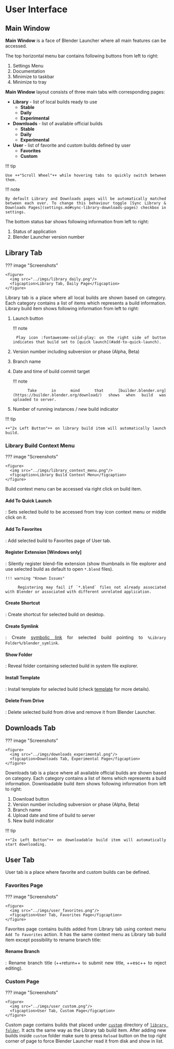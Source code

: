 <style>body {text-align: justify}</style>

# User Interface

## Main Window

**Main Window** is a face of Blender Launcher where all main features can be accessed.

The top horizontal menu bar contains following buttons from left to right:

1. Settings Menu
1. Documentation
1. Minimize to taskbar
1. Minimize to tray

**Main Window** layout consists of three main tabs with corresponding pages:

* **Library** - list of local builds ready to use
    * **Stable**
    * **Daily**
    * **Experimental**
* **Downloads** - list of available official builds
    * **Stable**
    * **Daily**
    * **Experimental**
* **User** - list of favorite and custom builds defined by user
    * **Favorites**
    * **Custom**

!!! tip

    Use ++"Scroll Wheel"++ while hovering tabs to quickly switch between them.

!!! note

    By default Library and Downloads pages will be automatically matched between each over. To change this behaviour toggle [Sync Library & Downloads Pages](settings.md#sync-library-downloads-pages) checkbox in settings.

The bottom status bar shows following information from left to right:

1. Status of application
1. Blender Launcher version number

## Library Tab

??? image "Screenshots"

    <figure>
      <img src="../imgs/library_daily.png"/>
      <figcaption>Library Tab, Daily Page</figcaption>
    </figure>

Library tab is a place where all local builds are shown based on category. Each category contains a list of items which represents a build information. Library build item shows following information from left to right:

1. Launch button

    !!! note

        Play icon :fontawesome-solid-play: on the right side of button indicates that build set to [quick launch](#add-to-quick-launch).

1. Version number including subversion or phase (Alpha, Beta)
1. Branch name
1. Date and time of build commit target

    !!! note

        Take in mind that [builder.blender.org](https://builder.blender.org/download/) shows when build was uploaded to server.

1. Number of running instances / new build indicator

!!! tip

    ++"2x Left Button"++ on library build item will automatically launch build.

### Library Build Context Menu

??? image "Screenshots"

    <figure>
      <img src="../imgs/library_context_menu.png"/>
      <figcaption>Library Build Context Menu</figcaption>
    </figure>

Build context menu can be accessed via right click on build item.

#### Add To Quick Launch

:   Sets selected build to be accessed from tray icon context menu or middle click on it.

#### Add To Favorites

:   Add selected build to Favorites page of User tab.

#### Register Extension [Windows only]

:   Silently register blend-file extension (show thumbnails in file explorer and use selected build as default to open `*.blend` files).

    !!! warning "Known Issues"

        Registering may fail if `*.blend` files not already associated with Blender or associated with different unrelated application.

#### Create Shortcut

:   Create shortcut for selected build on desktop.

#### Create Symlink

:   Create [symbolic link](https://en.wikipedia.org/wiki/Symbolic_link) for selected build pointing to `%Library Folder%/blender_symlink`.

#### Show Folder

:   Reveal folder containing selected build in system file explorer.

#### Install Template

:   Install template for selected build (check [template](library_folder.md#template) for more details).

#### Delete From Drive

:   Delete selected build from drive and remove it from Blender Launcher.

## Downloads Tab

??? image "Screenshots"

    <figure>
      <img src="../imgs/downloads_experimental.png"/>
      <figcaption>Downloads Tab, Experimental Page</figcaption>
    </figure>

Downloads tab is a place where all available official builds are shown based on category. Each category contains a list of items which represents a build information. Downloadable build item shows following information from left to right:

1. Download button
1. Version number including subversion or phase (Alpha, Beta)
1. Branch name
1. Upload date and time of build to server
1. New build indicator

!!! tip

    ++"2x Left Button"++ on downloadable build item will automatically start downloading.

## User Tab

User tab is a place where favorite and custom builds can be defined.

### Favorites Page

??? image "Screenshots"

    <figure>
      <img src="../imgs/user_favorites.png"/>
      <figcaption>User Tab, Favorites Page</figcaption>
    </figure>

Favorites page contains builds added from Library tab using context menu `Add To Favorites` action. It has the same context menu as Library tab build item except possibility to rename branch title:

#### Rename Branch

:   Rename branch title (++return++ to submit new title, ++esc++ to reject editing).

### Custom Page

??? image "Screenshots"

    <figure>
      <img src="../imgs/user_custom.png"/>
      <figcaption>User Tab, Custom Page</figcaption>
    </figure>

Custom page contains builds that placed under [`custom`](library_folder.md#custom) directory of [`library folder`](library_folder.md). It acts the same way as the Library tab build item. After adding new builds inside `custom` folder make sure to press `Reload` button on the top right corner of page to force Blender Launcher read it from disk and show in list.
